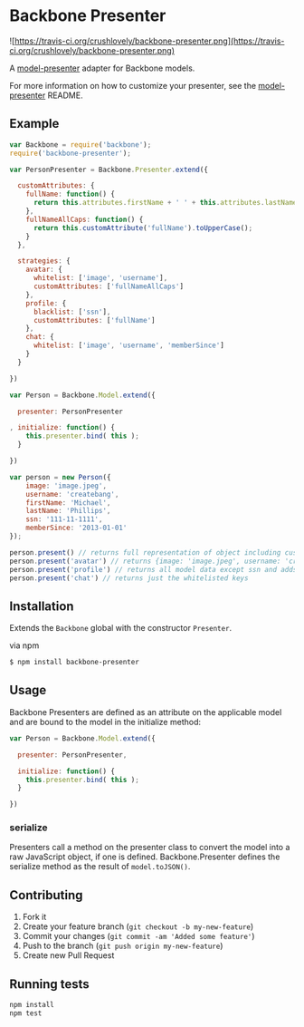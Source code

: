 # Backbone Presenter

![https://travis-ci.org/crushlovely/backbone-presenter.png](https://travis-ci.org/crushlovely/backbone-presenter.png)

A [model-presenter](https://github.com/crushlovely/model-presenter) adapter for Backbone models.

For more information on how to customize your presenter, see the [model-presenter](https://github.com/crushlovely/model-presenter) README.

## Example

```js
var Backbone = require('backbone');
require('backbone-presenter');

var PersonPresenter = Backbone.Presenter.extend({

  customAttributes: {
    fullName: function() {
      return this.attributes.firstName + ' ' + this.attributes.lastName;
    },
    fullNameAllCaps: function() {
      return this.customAttribute('fullName').toUpperCase();
    }
  },

  strategies: {
    avatar: {
      whitelist: ['image', 'username'],
      customAttributes: ['fullNameAllCaps']
    },
    profile: {
      blacklist: ['ssn'],
      customAttributes: ['fullName']
    },
    chat: {
      whitelist: ['image', 'username', 'memberSince']
    }
  }

})

var Person = Backbone.Model.extend({

  presenter: PersonPresenter

, initialize: function() {
    this.presenter.bind( this );
  }

})

var person = new Person({
    image: 'image.jpeg',
    username: 'createbang',
    firstName: 'Michael',
    lastName: 'Phillips',
    ssn: '111-11-1111',
    memberSince: '2013-01-01'
});

person.present() // returns full representation of object including custom attributes
person.present('avatar') // returns {image: 'image.jpeg', username: 'createbang', fullNameAllCaps: 'MICHAEL PHILLIPS'}
person.present('profile') // returns all model data except ssn and adds fullName custom attribute
person.present('chat') // returns just the whitelisted keys
```



## Installation

Extends the `Backbone` global with the constructor `Presenter`.

via npm

```bash
$ npm install backbone-presenter
```

## Usage

Backbone Presenters are defined as an attribute on the applicable model and are bound to the model in the initialize method:

```js
var Person = Backbone.Model.extend({

  presenter: PersonPresenter,

  initialize: function() {
    this.presenter.bind( this );
  }

})
```

### serialize

Presenters call a method on the presenter class to convert the model into a raw JavaScript object, if one is defined.  Backbone.Presenter defines the serialize method as the result of `model.toJSON()`.

## Contributing

1. Fork it
2. Create your feature branch (`git checkout -b my-new-feature`)
3. Commit your changes (`git commit -am 'Added some feature'`)
4. Push to the branch (`git push origin my-new-feature`)
5. Create new Pull Request

## Running tests

```bash
npm install
npm test
```
